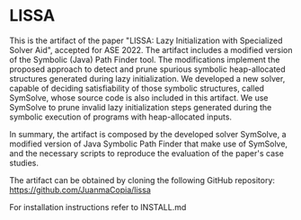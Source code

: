 
# LISSA

This is the artifact of the paper "LISSA: Lazy Initialization with Specialized Solver Aid", accepted for ASE 2022. The artifact includes a modified version of the Symbolic (Java) Path Finder tool. The modifications implement the proposed approach to detect and prune spurious symbolic heap-allocated structures generated during lazy initialization. We developed a new solver, capable of deciding satisfiability of those symbolic structures, called SymSolve, whose source code is also included in this artifact. We use SymSolve to prune invalid lazy initialization steps generated during the symbolic execution of programs with heap-allocated inputs.

In summary, the artifact is composed by the developed solver SymSolve, a modified version of Java Symbolic Path Finder that make use of SymSolve, and the necessary scripts to reproduce the evaluation of the paper's case studies.

The artifact can be obtained by cloning the following GitHub repository: https://github.com/JuanmaCopia/lissa

For installation instructions refer to INSTALL.md

